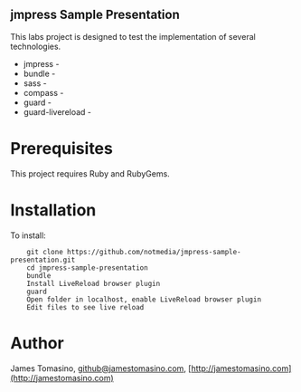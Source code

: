 jmpress Sample Presentation
--------------------

This labs project is designed to test the implementation of several technologies.

* jmpress - 
* bundle -
* sass -
* compass - 
* guard - 
* guard-livereload -


Prerequisites
=============

This project requires Ruby and RubyGems.

Installation
============

To install:

		git clone https://github.com/notmedia/jmpress-sample-presentation.git
		cd jmpress-sample-presentation
        bundle
        Install LiveReload browser plugin
        guard
        Open folder in localhost, enable LiveReload browser plugin
        Edit files to see live reload

Author
======

James Tomasino, github@jamestomasino.com, [http://jamestomasino.com](http://jamestomasino.com)
